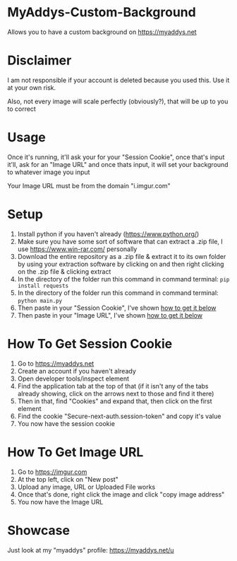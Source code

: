 # MyAddys-Custom-Background
Allows you to have a custom background on https://myaddys.net

# Disclaimer
I am not responsible if your account is deleted because you used this. Use it at your own risk.

Also, not every image will scale perfectly (obviously?), that will be up to you to correct

# Usage

Once it's running, it'll ask your for your "Session Cookie", once that's input it'll, ask for an "Image URL" and once thats input, it will set your background to whatever image you input

Your Image URL must be from the domain "i.imgur.com"

# Setup
1. Install python if you haven't already (https://www.python.org/)
2. Make sure you have some sort of software that can extract a .zip file, I use https://www.win-rar.com/ personally
3. Download the entire repository as a .zip file & extract it to its own folder by using your extraction software by clicking on and then right clicking on the .zip file & clicking extract
4. In the directory of the folder run this command in command terminal: `pip install requests`
7. In the directory of the folder run this command in command terminal: `python main.py`
8. Then paste in your "Session Cookie", I've shown [how to get it below](#how-to-get-session-cookie)
9. Then paste in your "Image URL", I've shown [how to get it below](#how-to-get-image-url)

# How To Get Session Cookie
1. Go to https://myaddys.net
2. Create an account if you haven't already
3. Open developer tools/inspect element
4. Find the application tab at the top of that (if it isn't any of the tabs already showing, click on the arrows next to those and find it there)
5. Then in that, find "Cookies" and expand that, then click on the first element
6. Find the cookie "Secure-next-auth.session-token" and copy it's value
7. You now have the session cookie

# How To Get Image URL
1. Go to https://imgur.com
2. At the top left, click on "New post"
3. Upload any image, URL or Uploaded File works
4. Once that's done, right click the image and click "copy image address"
5. You now have the Image URL

# Showcase

Just look at my "myaddys" profile: https://myaddys.net/u

